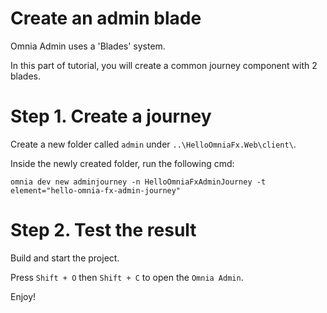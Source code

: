 # Create an admin blade

Omnia Admin uses a 'Blades' system. 

In this part of tutorial, you will create a common journey component with 2 blades. 

# Step 1. Create a journey

Create a new folder called `admin` under `..\HelloOmniaFx.Web\client\`.

Inside the newly created folder, run the following cmd:

```
omnia dev new adminjourney -n HelloOmniaFxAdminJourney -t element="hello-omnia-fx-admin-journey"
```

# Step 2. Test the result

Build and start the project.

Press `Shift + O` then `Shift + C` to open the `Omnia Admin`. 

Enjoy!